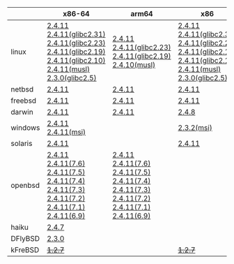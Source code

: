 ||x86-64|arm64|x86|ppc64le|ppc|armhf|riscv64|armv7|armel|sparc|mips|alpha|mipsel|
| --- | --- | --- | --- | --- | --- | --- | --- | --- | --- | --- | --- | --- | --- |
|linux|[2.4.11](https://github.com/roswell/sbcl_bin/releases/download/2.4.11/sbcl-2.4.11-x86-64-linux-binary.tar.bz2)<br />[2.4.11(glibc2.31)](https://github.com/roswell/sbcl_bin/releases/download/2.4.11/sbcl-2.4.11-x86-64-linux-glibc2.31-binary.tar.bz2)<br />[2.4.11(glibc2.23)](https://github.com/roswell/sbcl_bin/releases/download/2.4.11/sbcl-2.4.11-x86-64-linux-glibc2.23-binary.tar.bz2)<br />[2.4.11(glibc2.19)](https://github.com/roswell/sbcl_bin/releases/download/2.4.11/sbcl-2.4.11-x86-64-linux-glibc2.19-binary.tar.bz2)<br />[2.4.11(glibc2.10)](https://github.com/roswell/sbcl_bin/releases/download/2.4.11/sbcl-2.4.11-x86-64-linux-glibc2.10-binary.tar.bz2)<br />[2.4.11(musl)](https://github.com/roswell/sbcl_bin/releases/download/2.4.11/sbcl-2.4.11-x86-64-linux-musl-binary.tar.bz2)<br />[2.3.0(glibc2.5)](https://github.com/roswell/sbcl_bin/releases/download/2.3.0/sbcl-2.3.0-x86-64-linux-glibc2.5-binary.tar.bz2)<br />|[2.4.11](https://github.com/roswell/sbcl_bin/releases/download/2.4.11/sbcl-2.4.11-arm64-linux-binary.tar.bz2)<br />[2.4.11(glibc2.23)](https://github.com/roswell/sbcl_bin/releases/download/2.4.11/sbcl-2.4.11-arm64-linux-glibc2.23-binary.tar.bz2)<br />[2.4.11(glibc2.19)](https://github.com/roswell/sbcl_bin/releases/download/2.4.11/sbcl-2.4.11-arm64-linux-glibc2.19-binary.tar.bz2)<br />[2.4.10(musl)](https://github.com/roswell/sbcl_bin/releases/download/2.4.10/sbcl-2.4.10-arm64-linux-musl-binary.tar.bz2)<br />|[2.4.11](https://github.com/roswell/sbcl_bin/releases/download/2.4.11/sbcl-2.4.11-x86-linux-binary.tar.bz2)<br />[2.4.11(glibc2.31)](https://github.com/roswell/sbcl_bin/releases/download/2.4.11/sbcl-2.4.11-x86-linux-glibc2.31-binary.tar.bz2)<br />[2.4.11(glibc2.23)](https://github.com/roswell/sbcl_bin/releases/download/2.4.11/sbcl-2.4.11-x86-linux-glibc2.23-binary.tar.bz2)<br />[2.4.11(glibc2.19)](https://github.com/roswell/sbcl_bin/releases/download/2.4.11/sbcl-2.4.11-x86-linux-glibc2.19-binary.tar.bz2)<br />[2.4.11(glibc2.10)](https://github.com/roswell/sbcl_bin/releases/download/2.4.11/sbcl-2.4.11-x86-linux-glibc2.10-binary.tar.bz2)<br />[2.4.11(musl)](https://github.com/roswell/sbcl_bin/releases/download/2.4.11/sbcl-2.4.11-x86-linux-musl-binary.tar.bz2)<br />[2.3.0(glibc2.5)](https://github.com/roswell/sbcl_bin/releases/download/2.3.0/sbcl-2.3.0-x86-linux-glibc2.5-binary.tar.bz2)<br />|[2.4.11](https://github.com/roswell/sbcl_bin/releases/download/2.4.11/sbcl-2.4.11-ppc64le-linux-binary.tar.bz2)<br />[2.4.11(glibc2.23)](https://github.com/roswell/sbcl_bin/releases/download/2.4.11/sbcl-2.4.11-ppc64le-linux-glibc2.23-binary.tar.bz2)<br />[2.4.10(glibc2.19)](https://github.com/roswell/sbcl_bin/releases/download/2.4.10/sbcl-2.4.10-ppc64le-linux-glibc2.19-binary.tar.bz2)<br />|[2.4.8](https://github.com/roswell/sbcl_bin/releases/download/2.4.8/sbcl-2.4.8-ppc-linux-binary.tar.bz2)<br />|[2.4.8](https://github.com/roswell/sbcl_bin/releases/download/2.4.8/sbcl-2.4.8-armhf-linux-binary.tar.bz2)<br />[2.4.8(glibc2.19)](https://github.com/roswell/sbcl_bin/releases/download/2.4.8/sbcl-2.4.8-armhf-linux-glibc2.19-binary.tar.bz2)<br />[2.4.8(glibc2.13)](https://github.com/roswell/sbcl_bin/releases/download/2.4.8/sbcl-2.4.8-armhf-linux-glibc2.13-binary.tar.bz2)<br />|[2.4.8](https://github.com/roswell/sbcl_bin/releases/download/2.4.8/sbcl-2.4.8-riscv64-linux-binary.tar.bz2)<br />|[2.4.10](https://github.com/roswell/sbcl_bin/releases/download/2.4.10/sbcl-2.4.10-armv7-linux-binary.tar.bz2)<br />[2.4.10(glibc2.19)](https://github.com/roswell/sbcl_bin/releases/download/2.4.10/sbcl-2.4.10-armv7-linux-glibc2.19-binary.tar.bz2)<br />|[2.4.10](https://github.com/roswell/sbcl_bin/releases/download/2.4.10/sbcl-2.4.10-armel-linux-binary.tar.bz2)<br />|~~[1.4.1](https://github.com/roswell/sbcl_bin/releases/download/1.4.1/sbcl-1.4.1-sparc-linux-binary.tar.bz2)~~<br />|~~[1.0.23](https://github.com/roswell/sbcl_bin/releases/download/1.0.23/sbcl-1.0.23-mips-linux-binary.tar.bz2)~~<br />|~~[1.0.28](https://github.com/roswell/sbcl_bin/releases/download/1.0.28/sbcl-1.0.28-alpha-linux-binary.tar.bz2)~~<br />|~~[1.0.28](https://github.com/roswell/sbcl_bin/releases/download/1.0.28/sbcl-1.0.28-mipsel-linux-binary.tar.bz2)~~<br />|
|netbsd|[2.4.11](https://github.com/roswell/sbcl_bin/releases/download/2.4.11/sbcl-2.4.11-x86-64-netbsd-binary.tar.bz2)<br />|[2.4.11](https://github.com/roswell/sbcl_bin/releases/download/2.4.11/sbcl-2.4.11-arm64-netbsd-binary.tar.bz2)<br />|[2.4.11](https://github.com/roswell/sbcl_bin/releases/download/2.4.11/sbcl-2.4.11-x86-netbsd-binary.tar.bz2)<br />||~~[1.0.23](https://github.com/roswell/sbcl_bin/releases/download/1.0.23/sbcl-1.0.23-powerpc-netbsd-binary.tar.bz2)~~<br />|||||||||
|freebsd|[2.4.11](https://github.com/roswell/sbcl_bin/releases/download/2.4.11/sbcl-2.4.11-x86-64-freebsd-binary.tar.bz2)<br />|[2.4.11](https://github.com/roswell/sbcl_bin/releases/download/2.4.11/sbcl-2.4.11-arm64-freebsd-binary.tar.bz2)<br />|[2.4.11](https://github.com/roswell/sbcl_bin/releases/download/2.4.11/sbcl-2.4.11-x86-freebsd-binary.tar.bz2)<br />|||||||||||
|darwin|[2.4.11](https://github.com/roswell/sbcl_bin/releases/download/2.4.11/sbcl-2.4.11-x86-64-darwin-binary.tar.bz2)<br />|[2.4.11](https://github.com/roswell/sbcl_bin/releases/download/2.4.11/sbcl-2.4.11-arm64-darwin-binary.tar.bz2)<br />|[2.4.8](https://github.com/roswell/sbcl_bin/releases/download/2.4.8/sbcl-2.4.8-x86-darwin-binary.tar.bz2)<br />||[2.4.8](https://github.com/roswell/sbcl_bin/releases/download/2.4.8/sbcl-2.4.8-ppc-darwin-binary.tar.bz2)<br />|||||||||
|windows|[2.4.11](https://github.com/roswell/sbcl_bin/releases/download/2.4.11/sbcl-2.4.11-x86-64-windows-binary.tar.bz2)<br />[2.4.11(msi)](https://github.com/roswell/sbcl_bin/releases/download/2.4.11/sbcl-2.4.11-x86-64-windows-binary.msi)<br />||[2.3.2(msi)](https://github.com/roswell/sbcl_bin/releases/download/2.3.2/sbcl-2.3.2-x86-windows-binary.msi)<br />|||||||||||
|solaris|[2.4.11](https://github.com/roswell/sbcl_bin/releases/download/2.4.11/sbcl-2.4.11-x86-64-solaris-binary.tar.bz2)<br />||[2.4.11](https://github.com/roswell/sbcl_bin/releases/download/2.4.11/sbcl-2.4.11-x86-solaris-binary.tar.bz2)<br />|||||||~~[2.0.4](https://github.com/roswell/sbcl_bin/releases/download/2.0.4/sbcl-2.0.4-sparc-solaris-binary.tar.bz2)~~<br />||||
|openbsd|[2.4.11](https://github.com/roswell/sbcl_bin/releases/download/2.4.11/sbcl-2.4.11-x86-64-openbsd-binary.tar.bz2)<br />[2.4.11(7.6)](https://github.com/roswell/sbcl_bin/releases/download/2.4.11/sbcl-2.4.11-x86-64-openbsd-7.6-binary.tar.bz2)<br />[2.4.11(7.5)](https://github.com/roswell/sbcl_bin/releases/download/2.4.11/sbcl-2.4.11-x86-64-openbsd-7.5-binary.tar.bz2)<br />[2.4.11(7.4)](https://github.com/roswell/sbcl_bin/releases/download/2.4.11/sbcl-2.4.11-x86-64-openbsd-7.4-binary.tar.bz2)<br />[2.4.11(7.3)](https://github.com/roswell/sbcl_bin/releases/download/2.4.11/sbcl-2.4.11-x86-64-openbsd-7.3-binary.tar.bz2)<br />[2.4.11(7.2)](https://github.com/roswell/sbcl_bin/releases/download/2.4.11/sbcl-2.4.11-x86-64-openbsd-7.2-binary.tar.bz2)<br />[2.4.11(7.1)](https://github.com/roswell/sbcl_bin/releases/download/2.4.11/sbcl-2.4.11-x86-64-openbsd-7.1-binary.tar.bz2)<br />[2.4.11(6.9)](https://github.com/roswell/sbcl_bin/releases/download/2.4.11/sbcl-2.4.11-x86-64-openbsd-6.9-binary.tar.bz2)<br />|[2.4.11](https://github.com/roswell/sbcl_bin/releases/download/2.4.11/sbcl-2.4.11-arm64-openbsd-binary.tar.bz2)<br />[2.4.11(7.6)](https://github.com/roswell/sbcl_bin/releases/download/2.4.11/sbcl-2.4.11-arm64-openbsd-7.6-binary.tar.bz2)<br />[2.4.11(7.5)](https://github.com/roswell/sbcl_bin/releases/download/2.4.11/sbcl-2.4.11-arm64-openbsd-7.5-binary.tar.bz2)<br />[2.4.11(7.4)](https://github.com/roswell/sbcl_bin/releases/download/2.4.11/sbcl-2.4.11-arm64-openbsd-7.4-binary.tar.bz2)<br />[2.4.11(7.3)](https://github.com/roswell/sbcl_bin/releases/download/2.4.11/sbcl-2.4.11-arm64-openbsd-7.3-binary.tar.bz2)<br />[2.4.11(7.2)](https://github.com/roswell/sbcl_bin/releases/download/2.4.11/sbcl-2.4.11-arm64-openbsd-7.2-binary.tar.bz2)<br />[2.4.11(7.1)](https://github.com/roswell/sbcl_bin/releases/download/2.4.11/sbcl-2.4.11-arm64-openbsd-7.1-binary.tar.bz2)<br />[2.4.11(6.9)](https://github.com/roswell/sbcl_bin/releases/download/2.4.11/sbcl-2.4.11-arm64-openbsd-6.9-binary.tar.bz2)<br />||||||||||||
|haiku|[2.4.7](https://github.com/roswell/sbcl_bin/releases/download/2.4.7/sbcl-2.4.7-x86-64-haiku-binary.tar.bz2)<br />|||||||||||||
|DFlyBSD|[2.3.0](https://github.com/roswell/sbcl_bin/releases/download/2.3.0/sbcl-2.3.0-x86-64-DFlyBSD-binary.tar.bz2)<br />|||||||||||||
|kFreBSD|~~[1.2.7](https://github.com/roswell/sbcl_bin/releases/download/1.2.7/sbcl-1.2.7-x86-64-debian-kfreebsd-binary.tar.bz2)~~<br />||~~[1.2.7](https://github.com/roswell/sbcl_bin/releases/download/1.2.7/sbcl-1.2.7-x86-debian-kfreebsd-binary.tar.bz2)~~<br />|||||||||||
